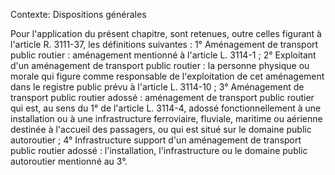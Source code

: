 Contexte: Dispositions générales

Pour l'application du présent chapitre, sont retenues, outre celles figurant à l'article R. 3111-37, les définitions suivantes : 1° Aménagement de transport public routier : aménagement mentionné à l'article L. 3114-1 ; 2° Exploitant d'un aménagement de transport public routier : la personne physique ou morale qui figure comme responsable de l'exploitation de cet aménagement dans le registre public prévu à l'article L. 3114-10 ; 3° Aménagement de transport public routier adossé : aménagement de transport public routier qui est, au sens du 1° de l'article L. 3114-4, adossé fonctionnellement à une installation ou à une infrastructure ferroviaire, fluviale, maritime ou aérienne destinée à l'accueil des passagers, ou qui est situé sur le domaine public autoroutier ; 4° Infrastructure support d'un aménagement de transport public routier adossé : l'installation, l'infrastructure ou le domaine public autoroutier mentionné au 3°.